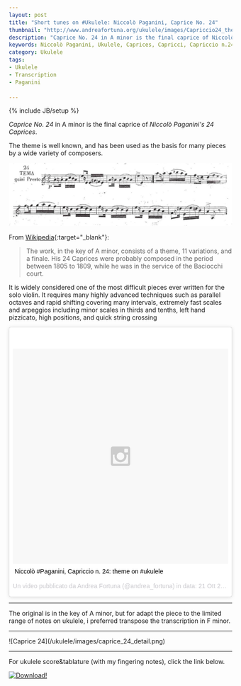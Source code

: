 ```yaml
---
layout: post
title: "Short tunes on #Ukulele: Niccolò Paganini, Caprice No. 24"
thumbnail: "http://www.andreafortuna.org/ukulele/images/Capriccio24_theme.png"
description: "Caprice No. 24 in A minor is the final caprice of Niccolò Paganini's 24 Caprices."
keywords: Niccolò Paganini, Ukulele, Caprices, Capricci, Capriccio n.24, Caprice No. 24
category: Ukulele
tags: 
- Ukulele
- Transcription
- Paganini
 
---
```

{% include JB/setup %}

*Caprice No. 24* in A minor is the final caprice of *Niccolò Paganini's 24 Caprices*.

The theme is well known, and has been used as the basis for many pieces by a wide variety of composers.

![Capriccio24](/ukulele/images/Capriccio24_theme.png)
<!-- more -->

From [Wikipedia](https://en.wikipedia.org/wiki/Caprice_No._24_(Paganini)){:target="_blank"}:

>The work, in the key of A minor, consists of a theme, 11 variations, and a finale. His 24 Caprices were probably composed in the period between 1805 to 1809, while he was in the service of the Baciocchi court.

It is widely considered one of the most difficult pieces ever written for the solo violin. It requires many highly advanced techniques such as parallel octaves and rapid shifting covering many intervals, extremely fast scales and arpeggios including minor scales in thirds and tenths, left hand pizzicato, high positions, and quick string crossing

<blockquote class="instagram-media" data-instgrm-captioned data-instgrm-version="5" style=" background:#FFF; border:0; border-radius:3px; box-shadow:0 0 1px 0 rgba(0,0,0,0.5),0 1px 10px 0 rgba(0,0,0,0.15); margin: 1px; max-width:658px; padding:0; width:99.375%; width:-webkit-calc(100% - 2px); width:calc(100% - 2px);"><div style="padding:8px;"> <div style=" background:#F8F8F8; line-height:0; margin-top:40px; padding:50.0% 0; text-align:center; width:100%;"> <div style=" background:url(data:image/png;base64,iVBORw0KGgoAAAANSUhEUgAAACwAAAAsCAMAAAApWqozAAAAGFBMVEUiIiI9PT0eHh4gIB4hIBkcHBwcHBwcHBydr+JQAAAACHRSTlMABA4YHyQsM5jtaMwAAADfSURBVDjL7ZVBEgMhCAQBAf//42xcNbpAqakcM0ftUmFAAIBE81IqBJdS3lS6zs3bIpB9WED3YYXFPmHRfT8sgyrCP1x8uEUxLMzNWElFOYCV6mHWWwMzdPEKHlhLw7NWJqkHc4uIZphavDzA2JPzUDsBZziNae2S6owH8xPmX8G7zzgKEOPUoYHvGz1TBCxMkd3kwNVbU0gKHkx+iZILf77IofhrY1nYFnB/lQPb79drWOyJVa/DAvg9B/rLB4cC+Nqgdz/TvBbBnr6GBReqn/nRmDgaQEej7WhonozjF+Y2I/fZou/qAAAAAElFTkSuQmCC); display:block; height:44px; margin:0 auto -44px; position:relative; top:-22px; width:44px;"></div></div> <p style=" margin:8px 0 0 0; padding:0 4px;"> <a href="https://instagram.com/p/9GTGuhCuUU/" style=" color:#000; font-family:Arial,sans-serif; font-size:14px; font-style:normal; font-weight:normal; line-height:17px; text-decoration:none; word-wrap:break-word;" target="_blank">Niccolò #Paganini, Capriccio n. 24: theme on #ukulele</a></p> <p style=" color:#c9c8cd; font-family:Arial,sans-serif; font-size:14px; line-height:17px; margin-bottom:0; margin-top:8px; overflow:hidden; padding:8px 0 7px; text-align:center; text-overflow:ellipsis; white-space:nowrap;">Un video pubblicato da Andrea Fortuna (@andrea_fortuna) in data: <time style=" font-family:Arial,sans-serif; font-size:14px; line-height:17px;" datetime="2015-10-21T11:44:27+00:00">21 Ott 2015 alle ore 04:44 PDT</time></p></div></blockquote>
<script async defer src="//platform.instagram.com/en_US/embeds.js"></script>

<hr/>

The original is in the key of A minor, but for adapt the piece to the limited range of notes on ukulele, i preferred transpose the transcription in F minor.

<hr/>
![Caprice 24](/ukulele/images/caprice_24_detail.png)
<hr/>

For ukulele score&tablature (with my fingering notes), click the link below.

[![Download!](http://www.andreafortuna.org/images/Download-PDF-Button.png)](http://www.andreafortuna.org/ukulele/files/Capriccio_n_24_-_Theme.pdf)
